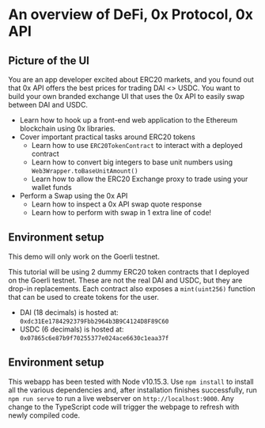 # An overview of DeFi, 0x Protocol, 0x API

## Picture of the UI

You are an app developer excited about ERC20 markets, and you found out that 0x API offers the best prices for trading DAI <> USDC. You want to build your own branded
exchange UI that uses the 0x API to easily swap between DAI and USDC.

- Learn how to hook up a front-end web application to the Ethereum blockchain using 0x libraries.
- Cover important practical tasks around ERC20 tokens
  - Learn how to use `ERC20TokenContract` to interact with a deployed contract 
  - Learn how to convert big integers to base unit numbers using `Web3Wrapper.toBaseUnitAmount()`
  - Learn how to allow the ERC20 Exchange proxy to trade using your wallet funds
- Perform a Swap using the 0x API
  - Learn how to inspect a 0x API swap quote response
  - Learn how to perform with swap in 1 extra line of code!

## Environment setup

This demo will only work on the Goerli testnet.

This tutorial will be using 2 dummy ERC20 token contracts that I deployed on the Goerli testnet. These are not the real DAI and USDC, but they are drop-in replacements. Each contract also exposes a `mint(uint256)` function that can be used to create tokens for the user.

- DAI (18 decimals) is hosted at: `0xdc31Ee1784292379Fbb2964b3B9C4124D8F89C60`
- USDC (6 decimals) is hosted at: `0x07865c6e87b9f70255377e024ace6630c1eaa37f`

## Environment setup

This webapp has been tested with Node v10.15.3. Use `npm install` to install all the various dependencies and, after installation finishes successfully, run `npm run serve` to run a live webserver on `http://localhost:9000`. Any change to the TypeScript code will trigger the webpage to refresh with newly compiled code.


